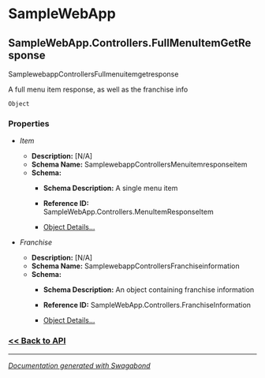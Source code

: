 
# SampleWebApp

## SampleWebApp.Controllers.FullMenuItemGetResponse

SamplewebappControllersFullmenuitemgetresponse

A full menu item response, as well as the franchise info


`Object`

### Properties


* *Item*
    * **Description:** [N/A]
    * **Schema Name:** SamplewebappControllersMenuitemresponseitem
    * **Schema:** 
        * **Schema Description:** A single menu item
 
        * **Reference ID:** SampleWebApp.Controllers.MenuItemResponseItem
        * [Object Details...](../schema/SamplewebappControllersMenuitemresponseitem.md)
    

* *Franchise*
    * **Description:** [N/A]
    * **Schema Name:** SamplewebappControllersFranchiseinformation
    * **Schema:** 
        * **Schema Description:** An object containing franchise information
 
        * **Reference ID:** SampleWebApp.Controllers.FranchiseInformation
        * [Object Details...](../schema/SamplewebappControllersFranchiseinformation.md)
    




### [<< Back to API](../SampleWebApp.Readme.md)

*** 

*[Documentation generated with Swagabond](https://github.com/jordanbleu/swagabond)*

